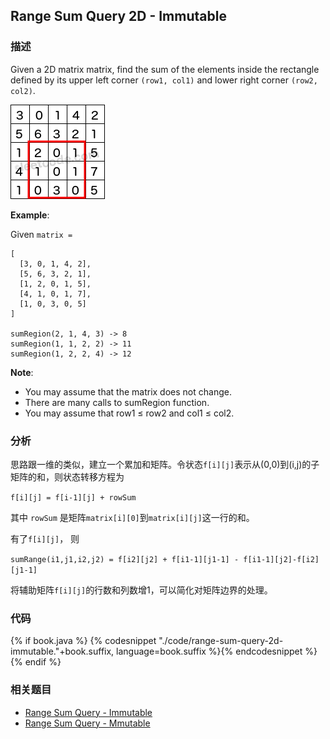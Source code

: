 ## Range Sum Query 2D - Immutable

### 描述

Given a 2D matrix matrix, find the sum of the elements inside the rectangle defined by its upper left corner `(row1, col1)` and lower right corner `(row2, col2)`.

![The above rectangle (with the red border) is defined by (row1, col1) = (2, 1) and (row2, col2) = (4, 3), which contains sum = 8.](../images/range-sum-query-2d-immutable.png)

**Example**:

Given `matrix = `

```
[
  [3, 0, 1, 4, 2],
  [5, 6, 3, 2, 1],
  [1, 2, 0, 1, 5],
  [4, 1, 0, 1, 7],
  [1, 0, 3, 0, 5]
]

sumRegion(2, 1, 4, 3) -> 8
sumRegion(1, 1, 2, 2) -> 11
sumRegion(1, 2, 2, 4) -> 12
```

**Note**:

* You may assume that the matrix does not change.
* There are many calls to sumRegion function.
* You may assume that row1 ≤ row2 and col1 ≤ col2.


### 分析

思路跟一维的类似，建立一个累加和矩阵。令状态`f[i][j]`表示从(0,0)到(i,j)的子矩阵的和，则状态转移方程为

`f[i][j] = f[i-1][j] + rowSum`

其中 `rowSum` 是矩阵`matrix[i][0]`到`matrix[i][j]`这一行的和。

有了`f[i][j]`， 则

`sumRange(i1,j1,i2,j2) = f[i2][j2] + f[i1-1][j1-1] - f[i1-1][j2]-f[i2][j1-1]`

将辅助矩阵`f[i][j]`的行数和列数增1，可以简化对矩阵边界的处理。


### 代码

{% if book.java %}
{% codesnippet "./code/range-sum-query-2d-immutable."+book.suffix, language=book.suffix %}{% endcodesnippet %}
{% endif %}


### 相关题目

* [Range Sum Query - Immutable](range-sum-query-immutable.md)
* [Range Sum Query - Mmutable](../binary-tree/segment-tree/range-sum-query-mutable.md)
